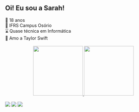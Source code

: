 <h2>Oi! Eu sou a Sarah!</h2>
🌙 18 anos <br>
🌱 IFRS Campus Osório <br>
⌛️ Quase técnica em Informática <br>
🪩 Amo a Taylor Swift <br>
<br>

<div align="center">
  <a href="https://github.com/sweetdemis">
 <img height="160em" src="https://github-readme-stats.vercel.app/api?username=sweetdemis&show_icons=true&theme=dracula&include_all_commits=true&count_private=true"/>
 <img height="160em" src="https://github-readme-stats.vercel.app/api/top-langs/?username=sweetdemis&layout=compact&langs_count=7&theme=dracula"/>
 </div> 
 
 <br>
 
<div> 
   <a href="https://instagram.com/sapicenni" target="_blank"><img src="https://img.shields.io/badge/-Instagram-%23E4405F?style=for-the-badge&logo=instagram&logoColor=white" target="_blank"></a>
  <a href = "mailto:sarinhapicennideoliveira@gmail.com"><img src="https://img.shields.io/badge/-Gmail-%23333?style=for-the-badge&logo=gmail&logoColor=white" target="_blank"></a>
  <a href="https://www.linkedin.com/in/sarah-picenni-1783a4236/" target="_blank"><img src="https://img.shields.io/badge/-LinkedIn-%230077B5?style=for-the-badge&logo=linkedin&logoColor=white" target="_blank"></a> 
</div>
